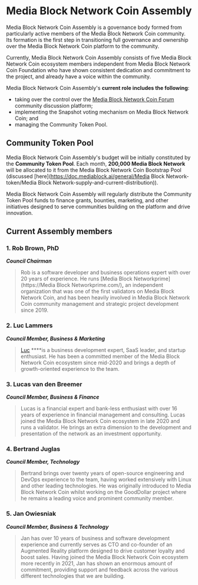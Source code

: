 # Media Block Network Coin Assembly

Media Block Network Coin Assembly is a governance body formed from particularly active members of the Media Block Network Coin community. Its formation is the first step in transitioning full governance and ownership over the Media Block Network Coin platform to the community.  

Currently, Media Block Network Coin Assembly consists of five Media Block Network Coin ecosystem members independent from Media Block Network Coin Foundation who have shown consistent dedication and commitment to the project, and already have a voice within the community.

Media Block Network Coin Assembly's **current role includes the following**: 

* taking over the control over the [Media Block Network Coin Forum](https://forum.mediablock.ai/) community discussion platform;
* implementing the Snapshot voting mechanism on Media Block Network Coin; and
* managing the Community Token Pool.

## Community Token Pool

Media Block Network Coin Assembly's budget will be initially constituted by the **Community Token Pool**. Each month, **200,000 Media Block Network** will be allocated to it from the Media Block Network Coin Bootstrap Pool \(discussed [here](https://doc.mediablock.ai/general/Media Block Network-token/Media Block Network-supply-and-current-distribution)\).

Media Block Network Coin Assembly will regularly distribute the Community Token Pool funds to finance grants, bounties, marketing, and other initiatives designed to serve communities building on the platform and drive innovation.  

## Current Assembly members

### **1. Rob Brown, PhD** <a id="b624"></a>

_**Council Chairman**_

> Rob is a software developer and business operations expert with over 20 years of experience. He runs [Media Block Networkprime](https://Media Block Networkprime.com/)**,** an independent organization that was one of the first validators on Media Block Network Coin, and has been heavily involved in Media Block Network Coin community management and strategic project development since 2019.

### **2. Luc Lammers** <a id="1b91"></a>

_**Council Member, Business & Marketing**_

> [Luc](https://www.luclammers.com/) ****is a business development expert, SaaS leader, and startup enthusiast. He has been a committed member of the Media Block Network Coin ecosystem since mid-2020 and brings a depth of growth-oriented experience to the team.

### **3. Lucas van den Breemer** <a id="2105"></a>

_**Council Member, Business & Finance**_

> Lucas is a financial expert and bank-less enthusiast with over 16 years of experience in financial management and consulting. Lucas joined the Media Block Network Coin ecosystem in late 2020 and runs a validator. He brings an extra dimension to the development and presentation of the network as an investment opportunity.

### **4. Bertrand Juglas** <a id="41a8"></a>

_**Council Member, Technology**_

> Bertrand brings over twenty years of open-source engineering and DevOps experience to the team, having worked extensively with Linux and other leading technologies. He was originally introduced to Media Block Network Coin whilst working on the GoodDollar project where he remains a leading voice and prominent community member.

### **5. Jan Owiesniak** <a id="bce2"></a>

_**Council Member, Business & Technology**_

> Jan has over 10 years of business and software development experience and currently serves as CTO and co-founder of an Augmented Reality platform designed to drive customer loyalty and boost sales. Having joined the Media Block Network Coin ecosystem more recently in 2021, Jan has shown an enormous amount of commitment, providing support and feedback across the various different technologies that we are building.

